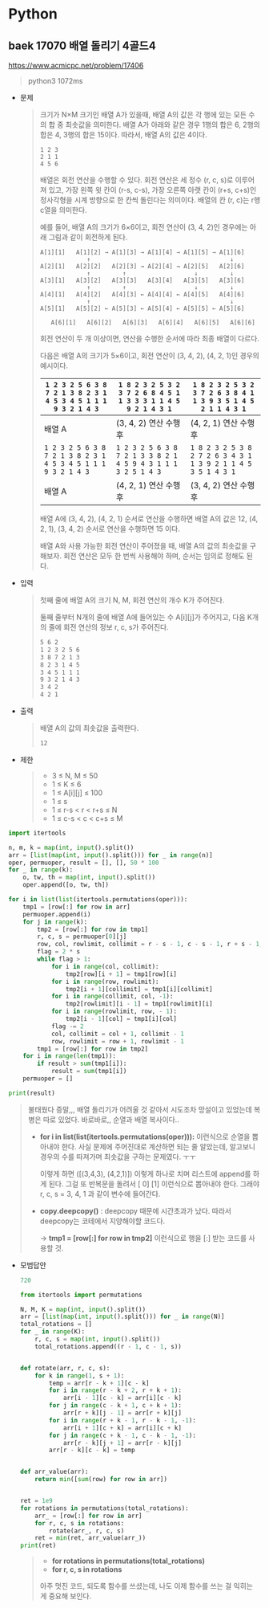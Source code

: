 # Python

## baek 17070 배열 돌리기 4골드4

https://www.acmicpc.net/problem/17406



> python3 1072ms



* 문제

  > 크기가 N×M 크기인 배열 A가 있을때, 배열 A의 값은 각 행에 있는 모든 수의 합 중 최솟값을 의미한다. 배열 A가 아래와 같은 경우 1행의 합은 6, 2행의 합은 4, 3행의 합은 15이다. 따라서, 배열 A의 값은 4이다.
  >
  > ```
  >1 2 3
  > 2 1 1
  > 4 5 6
  > ```
  > 
  > 배열은 회전 연산을 수행할 수 있다. 회전 연산은 세 정수 (r, c, s)로 이루어져 있고, 가장 왼쪽 윗 칸이 (r-s, c-s), 가장 오른쪽 아랫 칸이 (r+s, c+s)인 정사각형을 시계 방향으로 한 칸씩 돌린다는 의미이다. 배열의 칸 (r, c)는 r행 c열을 의미한다.
  > 
  > 예를 들어, 배열 A의 크기가 6×6이고, 회전 연산이 (3, 4, 2)인 경우에는 아래 그림과 같이 회전하게 된다.
  >    
  > ```
  >A[1][1]   A[1][2] → A[1][3] → A[1][4] → A[1][5] → A[1][6]
  >              ↑                                       ↓
  >A[2][1]   A[2][2]   A[2][3] → A[2][4] → A[2][5]   A[2][6]
  >              ↑         ↑                   ↓         ↓
  > A[3][1]   A[3][2]   A[3][3]   A[3][4]   A[3][5]   A[3][6]
  >              ↑         ↑                   ↓         ↓
  > A[4][1]   A[4][2]   A[4][3] ← A[4][4] ← A[4][5]   A[4][6]
  >              ↑                                       ↓
  > A[5][1]   A[5][2] ← A[5][3] ← A[5][4] ← A[5][5] ← A[5][6]
  > 
  >    A[6][1]   A[6][2]   A[6][3]   A[6][4]   A[6][5]   A[6][6]
  > ```
  >
  > 회전 연산이 두 개 이상이면, 연산을 수행한 순서에 따라 최종 배열이 다르다.
  >
  > 다음은 배열 A의 크기가 5×6이고, 회전 연산이 (3, 4, 2), (4, 2, 1)인 경우의 예시이다.
  > 
  > | `1 2 3 2 5 6 3 8 7 2 1 3 8 2 3 1 4 5 3 4 5 1 1 1 9 3 2 1 4 3` | `1 8 2 3 2 5 3 2 3 7 2 6 8 4 5 1 1 3 3 3 1 1 4 5 9 2 1 4 3 1` | `1 8 2 3 2 5 3 2 3 7 2 6 3 8 4 1 1 3 9 3 5 1 4 5 2 1 1 4 3 1` |
  > | ------------------------------------------------------------ | ------------------------------------------------------------ | ------------------------------------------------------------ |
  > | 배열 A                                                       | (3, 4, 2) 연산 수행 후                                       | (4, 2, 1) 연산 수행 후                                       |
  > | `1 2 3 2 5 6 3 8 7 2 1 3 8 2 3 1 4 5 3 4 5 1 1 1 9 3 2 1 4 3` | `1 2 3 2 5 6 3 8 7 2 1 3 3 8 2 1 4 5 9 4 3 1 1 1 3 2 5 1 4 3` | `1 8 2 3 2 5 3 8 2 7 2 6 3 4 3 1 1 3 9 2 1 1 4 5 3 5 1 4 3 1` |
  > | 배열 A                                                       | (4, 2, 1) 연산 수행 후                                       | (3, 4, 2) 연산 수행 후                                       |
  >    
  > 배열 A에 (3, 4, 2), (4, 2, 1) 순서로 연산을 수행하면 배열 A의 값은 12, (4, 2, 1), (3, 4, 2) 순서로 연산을 수행하면 15 이다.
  >
  > 배열 A와 사용 가능한 회전 연산이 주어졌을 때, 배열 A의 값의 최솟값을 구해보자. 회전 연산은 모두 한 번씩 사용해야 하며, 순서는 임의로 정해도 된다.
  
* 입력

  > 첫째 줄에 배열 A의 크기 N, M, 회전 연산의 개수 K가 주어진다.
  >
  > 둘째 줄부터 N개의 줄에 배열 A에 들어있는 수 A[i][j]가 주어지고, 다음 K개의 줄에 회전 연산의 정보 r, c, s가 주어진다.
  >
  > ```bash
  > 5 6 2
  > 1 2 3 2 5 6
  > 3 8 7 2 1 3
  > 8 2 3 1 4 5
  > 3 4 5 1 1 1
  > 9 3 2 1 4 3
  > 3 4 2
  > 4 2 1
  > ```

* 출력

  > 배열 A의 값의 최솟값을 출력한다.
  >
  > ```bash
  > 12
  > ```

* 제한

  >- 3 ≤ N, M ≤ 50
  >- 1 ≤ K ≤ 6
  >- 1 ≤ A[i][j] ≤ 100
  >- 1 ≤ s
  >- 1 ≤ r-s < r < r+s ≤ N
  >- 1 ≤ c-s < c < c+s ≤ M

```python
import itertools

n, m, k = map(int, input().split())
arr = [list(map(int, input().split())) for _ in range(n)]
oper, permuoper, result = [], [], 50 * 100
for _ in range(k):
    o, tw, th = map(int, input().split())
    oper.append([o, tw, th])

for i in list(list(itertools.permutations(oper))):
    tmp1 = [row[:] for row in arr]
    permuoper.append(i)
    for j in range(k):
        tmp2 = [row[:] for row in tmp1]
        r, c, s = permuoper[0][j]
        row, col, rowlimit, collimit = r - s - 1, c - s - 1, r + s - 1, c + s - 1
        flag = 2 * s
        while flag > 1:
            for i in range(col, collimit):
                tmp2[row][i + 1] = tmp1[row][i]
            for i in range(row, rowlimit):
                tmp2[i + 1][collimit] = tmp1[i][collimit]
            for i in range(collimit, col, -1):
                tmp2[rowlimit][i - 1] = tmp1[rowlimit][i]
            for i in range(rowlimit, row, - 1):
                tmp2[i - 1][col] = tmp1[i][col]
            flag -= 2
            col, collimit = col + 1, collimit - 1
            row, rowlimit = row + 1, rowlimit - 1
        tmp1 = [row[:] for row in tmp2]
    for i in range(len(tmp1)):
        if result > sum(tmp1[i]):
            result = sum(tmp1[i])
    permuoper = []

print(result)
```

> 불태웠다 증말,,, 배열 돌리기가 어려울 것 같아서 시도조차 망설이고 있었는데 복병은 따로 있었다. 바로바로,, 순열과 배열 복사이다..
>
> * __for i in list(list(itertools.permutations(oper))):__ 이런식으로 순열을 뽑아내야 한다. 사실 문제에 주어진대로 계산하면 되는 줄 알았는데, 알고보니 경우의 수를 따져가며 최솟값을 구하는 문제였다. ㅜㅜ
>
>   이렇게 하면 ([(3,4,3), (4,2,1)]) 이렇게 하나로 치며 리스트에 append를 하게 된다. 그걸 또 반복문을 돌려서 [ 0] [1] 이런식으로 뽑아내야 한다. 그래야 r, c, s = 3, 4, 1 과 같이 변수에 들어간다.
>
> * __copy.deepcopy()__ : deepcopy 때문에 시간초과가 났다. 따라서 deepcopy는 코테에서 지양해야할 코드다. 
>
>   -> __tmp1 = [row[:] for row in tmp2]__ 이런식으로 행을 [:] 받는 코드를 사용할 것.



* 모범답안

  ```python
  720
  
  from itertools import permutations
  
  N, M, K = map(int, input().split())
  arr = [list(map(int, input().split())) for _ in range(N)]
  total_rotations = []
  for _ in range(K):
      r, c, s = map(int, input().split())
      total_rotations.append((r - 1, c - 1, s))
  
  
  def rotate(arr, r, c, s):
      for k in range(1, s + 1):
          temp = arr[r - k + 1][c - k]
          for i in range(r - k + 2, r + k + 1):
              arr[i - 1][c - k] = arr[i][c - k]
          for j in range(c - k + 1, c + k + 1):
              arr[r + k][j - 1] = arr[r + k][j]
          for i in range(r + k - 1, r - k - 1, -1):
              arr[i + 1][c + k] = arr[i][c + k]
          for j in range(c + k - 1, c - k - 1, -1):
              arr[r - k][j + 1] = arr[r - k][j]
          arr[r - k][c - k] = temp
  
  
  def arr_value(arr):
      return min([sum(row) for row in arr])
  
  
  ret = 1e9
  for rotations in permutations(total_rotations):
      arr_ = [row[:] for row in arr]
      for r, c, s in rotations:
          rotate(arr_, r, c, s)
      ret = min(ret, arr_value(arr_))
  print(ret)
  
  ```

  > * __for rotations in permutations(total_rotations)__
  > * __for r, c, s in rotations__ 
  >
  > 아주 멋진 코드, 되도록 함수를 쓰셨는데, 나도 이제 함수를 쓰는 걸 익히는 게 중요해 보인다.

